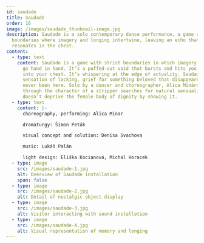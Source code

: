 ```yaml
---
id: saudade
title: Saudade
order: 16
image: /images/saudade_thunbnail-image.jpg
description: Saudade is a solo contemporary dance performance, a game of strict
  boundaries where imagery and longing intertwine, leaving an echo that
  resonates in the chest.
content:
  - type: text
    content: Saudade is a game with strict boundaries in which imagery and longing
      go hand in hand. It’s a puffed-out void that bursts and hits you right
      into your chest. It’s whispering at the edge of actuality. Saudade – the
      sensation of lacking, grief for something beloved that disappeared or has
      never been here. Solo by a dancer and choreographer, Alica Minárová, who
      through the character of a stripper searches for natural sensuality that
      doesn’t deprive the female body of dignity by showing it.
  - type: text
    content: |-
      choreography, performing: Alica Minar

      dramaturgy: Šimon Peták

      visual concept and solution: Denisa Svachova

      music: Lukáš Palán

      light design: Eliška Kocianová, Michal Horacek
  - type: image
    src: /images/saudade-1.jpg
    alt: Overview of Saudade installation
    span: false
  - type: image
    src: /images/saudade-2.jpg
    alt: Detail of nostalgic object display
  - type: image
    src: /images/saudade-3.jpg
    alt: Visitor interacting with sound installation
  - type: image
    src: /images/saudade-4.jpg
    alt: Visual representation of memory and longing
---
```

